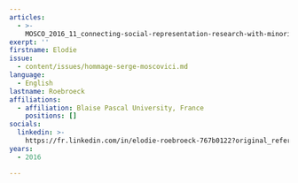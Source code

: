 ```yaml
---
articles:
  - >-
    MOSCO_2016_11_connecting-social-representation-research-with-minority-influence
exerpt: ''
firstname: Elodie
issue:
  - content/issues/hommage-serge-moscovici.md
language:
  - English
lastname: Roebroeck
affiliations:
  - affiliation: Blaise Pascal University, France
    positions: []
socials:
  linkedin: >-
    https://fr.linkedin.com/in/elodie-roebroeck-767b0122?original_referer=https%3A%2F%2Fwww.google.com%2F
years:
  - 2016

---
```

